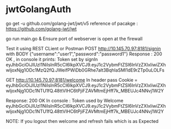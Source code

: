 # jwtGolangAuth
go get -u github.com/golang-jwt/jwt/v5
reference of pacakge : https://github.com/golang-jwt/jwt

go run main.go &
Ensure port of webserver is open at the firewall

Test it using REST CLient or Postman
POST
http://10.145.70.97:8181/signin
with BODY {"username":"user1","password":"password1"} 
Response : 200 OK , 
in console it prints: Token set by signIn eyJhbGciOiJIUzI1NiIsInR5cCI6IkpXVCJ9.eyJ1c2VybmFtZSI6InVzZXIxIiwiZXhwIjoxNjg1ODc1MzQ2fQ.JWeifPWiDb0GRhe7alt3BqhIaSMl1dE9rZTp0uLOLFs

GET
http://10.145.70.97:8181/welcome
In header pass Cookie = eyJhbGciOiJIUzI1NiIsInR5cCI6IkpXVCJ9.eyJ1c2VybmFtZSI6InVzZXIxIiwiZXhwIjoxNjg1ODc1NTU1fQ.48ttVIHC6tPjiFZAVMtmEjHff7k_MBEUJc4NNvj1W2Y

Response: 200 OK
In console : Token used by Welcome eyJhbGciOiJIUzI1NiIsInR5cCI6IkpXVCJ9.eyJ1c2VybmFtZSI6InVzZXIxIiwiZXhwIjoxNjg1ODc1NTU1fQ.48ttVIHC6tPjiFZAVMtmEjHff7k_MBEUJc4NNvj1W2Y

NOTE: 
If you logout then welcome and refresh fails which is as Expected
